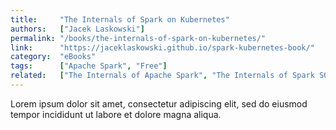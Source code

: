 ```yaml
---
title:     "The Internals of Spark on Kubernetes"
authors:   ["Jacek Laskowski"]
permalink: "/books/the-internals-of-spark-on-kubernetes/"
link:      "https://jaceklaskowski.github.io/spark-kubernetes-book/"
category:  "eBooks"
tags:      ["Apache Spark", "Free"]
related:   ["The Internals of Apache Spark", "The Internals of Spark SQL", "The Internals of Spark Structured Streaming"]
---
```


Lorem ipsum dolor sit amet, consectetur adipiscing elit, sed do eiusmod tempor incididunt ut labore et dolore magna aliqua.
